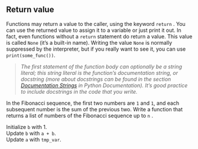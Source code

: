 ## Return value

Functions may return a value to the caller, using the keyword `return` . You can use the 
returned value to assign it to a variable or just print it out. In fact, even functions 
without a `return` statement do return a value. This value is 
called `None` (it’s a built-in name). Writing the value `None` is normally suppressed by 
the interpreter, but if you really want to see it, you can use `print(some_func())`.

><i>The first statement of the function body can optionally be a string literal; this string 
literal is the function’s documentation string, or docstring (more about docstrings can 
be found in the section <a href="https://docs.python.org/3/tutorial/controlflow.html#tut-docstrings">Documentation Strings</a>
in Python Documentation). It’s good practice to include docstrings in the code that you write.</i>
  
In the Fibonacci sequence, the first two numbers are `1` and `1`, and each subsequent 
number is the sum of the previous two. Write a function that returns a list of numbers 
of the Fibonacci sequence up to `n` .  

<div class='hint'>Initialize <code>b</code> with 1.</div>
<div class='hint'>Update <code>b</code> with <code>a + b</code>.</div>
<div class='hint'>Update <code>a</code> with <code>tmp_var</code>.</div>



